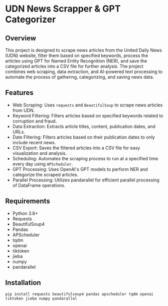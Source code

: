 # UDN News Scrapper & GPT Categorizer 

## Overview
This project is designed to scrape news articles from the United Daily News (UDN) website, filter them based on specified keywords, process the articles using GPT for Named Entity Recognition (NER), and save the categorized articles into a CSV file for further analysis. The project combines web scraping, data extraction, and AI-powered text processing to automate the process of gathering, categorizing, and saving news data.

## Features
- Web Scraping: Uses `requests` and `BeautifulSoup` to scrape news articles from UDN.
- Keyword Filtering: Filters articles based on specified keywords related to corruption and fraud.
- Data Extraction: Extracts article titles, content, publication dates, and URLs.
- Date Filtering: Filters articles based on their publication dates to only include recent news.
- CSV Export: Saves the filtered articles into a CSV file for easy visualization and analysis.
- Scheduling: Automates the scraping process to run at a specified time every day using `APScheduler`.
- GPT Processing: Uses OpenAI's GPT models to perform NER and categorize the scraped articles.
- Parallel Processing: Utilizes pandarallel for efficient parallel processing of DataFrame operations.

## Requirements 
- Python 3.6+
- Requests
- BeautifulSoup4
- Pandas
- APScheduler
- tqdm
- openai
- tiktoken
- jieba
- numpy
- pandarallel

## Installation
`pip install requests beautifulsoup4 pandas apscheduler tqdm openai tiktoken jieba numpy pandarallel`

